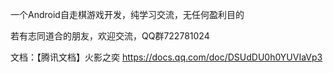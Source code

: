 一个Android自走棋游戏开发，纯学习交流，无任何盈利目的

若有志同道合的朋友，欢迎交流，QQ群722781024

文档：【腾讯文档】火影之奕
https://docs.qq.com/doc/DSUdDU0h0YUVIaVp3
